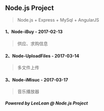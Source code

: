 ## Node.js Project
> Node.js + Express + MySql + AngularJS

#### 1、Node-iBuy - 2017-02-13
> 供应、求购信息 

#### 2、Node-UploadFiles - 2017-03-14
> 多文件上传

#### 3、Node-iMisuc - 2017-03-17
> 音乐播放器

##### Powered by LeeLean @ Node.js Project